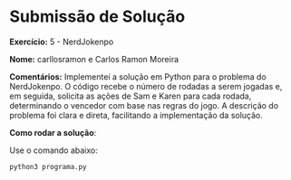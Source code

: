 # Submissão de Solução

**Exercício:** 5 - NerdJokenpo

**Nome:** carllosramon e Carlos Ramon Moreira

**Comentários:** Implementei a solução em Python para o problema do NerdJokenpo. O código recebe o número de rodadas a serem jogadas e, em seguida, solicita as ações de Sam e Karen para cada rodada, determinando o vencedor com base nas regras do jogo. A descrição do problema foi clara e direta, facilitando a implementação da solução.

**Como rodar a solução**:

Use o comando abaixo:

```bash
python3 programa.py
```
